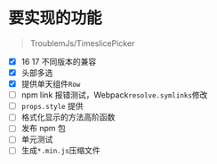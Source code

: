 # 要实现的功能

> TroublemJs/TimeslicePicker

- [x] 16 17 不同版本的兼容
- [x] 头部多选
- [x] 提供单天组件`Row`
- [ ] npm link 报错测试，Webpack`resolve.symlinks`修改
- [ ] `props.style` 提供
- [ ] 格式化显示的方法高阶函数
- [ ] 发布 npm 包
- [ ] 单元测试
- [ ] 生成`*.min.js`压缩文件